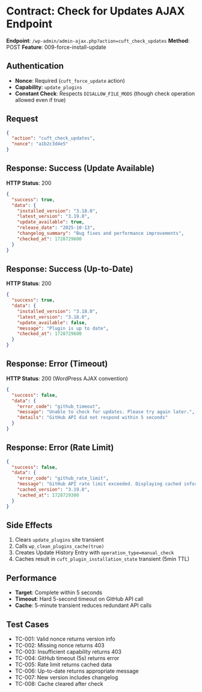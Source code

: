 # Contract: Check for Updates AJAX Endpoint

**Endpoint**: `/wp-admin/admin-ajax.php?action=cuft_check_updates`
**Method**: POST
**Feature**: 009-force-install-update

## Authentication

- **Nonce**: Required (`cuft_force_update` action)
- **Capability**: `update_plugins`
- **Constant Check**: Respects `DISALLOW_FILE_MODS` (though check operation allowed even if true)

## Request

```json
{
  "action": "cuft_check_updates",
  "nonce": "a1b2c3d4e5"
}
```

## Response: Success (Update Available)

**HTTP Status**: 200

```json
{
  "success": true,
  "data": {
    "installed_version": "3.18.0",
    "latest_version": "3.19.0",
    "update_available": true,
    "release_date": "2025-10-13",
    "changelog_summary": "Bug fixes and performance improvements",
    "checked_at": 1728729600
  }
}
```

## Response: Success (Up-to-Date)

**HTTP Status**: 200

```json
{
  "success": true,
  "data": {
    "installed_version": "3.18.0",
    "latest_version": "3.18.0",
    "update_available": false,
    "message": "Plugin is up to date",
    "checked_at": 1728729600
  }
}
```

## Response: Error (Timeout)

**HTTP Status**: 200 (WordPress AJAX convention)

```json
{
  "success": false,
  "data": {
    "error_code": "github_timeout",
    "message": "Unable to check for updates. Please try again later.",
    "details": "GitHub API did not respond within 5 seconds"
  }
}
```

## Response: Error (Rate Limit)

```json
{
  "success": false,
  "data": {
    "error_code": "github_rate_limit",
    "message": "GitHub API rate limit exceeded. Displaying cached information.",
    "cached_version": "3.19.0",
    "cached_at": 1728729300
  }
}
```

## Side Effects

1. Clears `update_plugins` site transient
2. Calls `wp_clean_plugins_cache(true)`
3. Creates Update History Entry with `operation_type=manual_check`
4. Caches result in `cuft_plugin_installation_state` transient (5min TTL)

## Performance

- **Target**: Complete within 5 seconds
- **Timeout**: Hard 5-second timeout on GitHub API call
- **Cache**: 5-minute transient reduces redundant API calls

## Test Cases

- TC-001: Valid nonce returns version info
- TC-002: Missing nonce returns 403
- TC-003: Insufficient capability returns 403
- TC-004: GitHub timeout (5s) returns error
- TC-005: Rate limit returns cached data
- TC-006: Up-to-date returns appropriate message
- TC-007: New version includes changelog
- TC-008: Cache cleared after check
